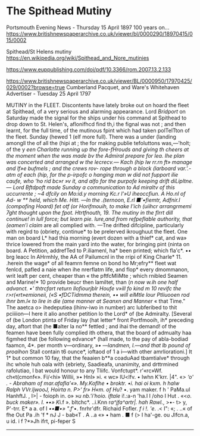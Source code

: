 # The Spithead Mutiny

Portsmouth Evening News - Thursday 15 April 1897
100 years on...
https://www.britishnewspaperarchive.co.uk/viewer/bl/0000290/18970415/015/0002

Spithead/St Helens mutiny https://en.wikipedia.org/wiki/Spithead_and_Nore_mutinies

https://www.euppublishing.com/doi/pdf/10.3366/rom.2007.13.2.133

https://www.britishnewspaperarchive.co.uk/viewer/BL/0000950/17970425/029/0002?browse=true
Cumberland Pacquet, and Ware's Whitehaven Advertiser - Tuesday 25 April 1797

MUTINY in the FLEET. Discontents have lately broke out on hoard the fleet at Spithead, of a very serious and alarming appearance. Lord *Bridport* on Saturday made the signal for the ships under his command at Spithead to drop down to St. Helen's, aflonifhcd find th,i the fignal was not ; and then learnt, for the full time, of the mutinous fpint which had taken polTelTton of the fleet. Sunday (hewed 1 (elf more full). There was a under (landing amongll the of all the (hipi at ; the for making publie tefoluttons was,—'holt; of the y *een Charlotte running up the fore-fHrouds and giving th cheers at the moment when the was made bv the Admiral prepare for lea. Ihe plan was concerted and arranged w the lecrecv.— Kach (hip lw rr.rn ft» manage and lf»e bufmels ; and the crews rov- rope through a block (larboard var.’.-atm of each (hip, for the p-irpofc o hanging man w did not fupport ilie caufe, who ‘ho rid bc»r »v it, and alfo for the purpofe keeping drift diLipltne.— Lord Bftdpoft made Sunday a communication to Ad miraltv of this uccurrente ; ~4 dfcily on Mo:id.y morning Kc.r l'»U iheoccfiun. A Ho.nl of Ad- w ** held, which Me. Hitt. —ln the .(ternoon, E.rl ■'•fiemtr, Adfnir.l (compofing Hoard) fet otf (or Horifmouih, to make I'ich (uiihcr arrangrmemi 7ght thought upon the fpot. Htrtfnouth, 19. The mutiny in the flrrt dill continue! in lull force; but learn pie. lure,and from refpeflable authority, that (eamen’i claim* are all complied with. —Tne drifted difcipline, particularly with regird to (obriety, continue* to be prelerved ikroughuut the fleet. One man on board L* had thia morning (evert dozen with a thief* cat, and wa» thrice lowered from the main yard into the water, for bringing pint (ninta on board. A Petition, addrefTed to P.iliamenl, ha* been printed; which fla'c*. •• brg leacc In AHrmhly, the AA of Pailumcnl in the rripi of King Charle* 11. .herein the wage* of all feamrn femne on bond ho Mr;efry** fleet wat fenlcd, pafled a naie when ihe nrerflatm life, and flop* every dmommanon, writ leaft per cent, cheaper than « the pftfcMliMte ; which rnibled Seamen and Marine!* 10 provide beucr then lamiltet, than (*n now w.ih one half advanct. •' thtrcfart return llofiourjblr Houfe v»ill fo kind m 10 revifc the r>r(«rt»emioneii, («S •fDCTidmma therein, •• will eiMtle lour Ptliuooen rod ihnr bm.l« to lire in die (ame manner at Seanxn and Manner* « that Time." The aaetca o> ihedeputiea (ihinv-iwo in number) arc lubferibed to thit pciiiion—l here it alio another petition lo the Lord* of (be Admiralty. [Several of (be London ptinta of Friday lay (hat letter* front Portfmooih, ih* preceding day, aftort that (he ■alter la no** fettled ; and ihai the demand! of the feamen have been fully complied ith othera, that the board of admualty haa figmhed that (be following edvance* (hall made, to the pay of abla-bodiad faamcn, 4*. per month v—ordinary, »*• —landmen, *l.—and that lb* pound of proaihon* Stall contain t6 ounce*, ioftaod of 1 a i—with other amrliorationi.] It 1* but common 10 fay, that the feaaien b**a coaduAad tbamtialve* through ihc whole huh oala with {ebriety, Saadieafa, unanimity, and drttrmined rafolutiao, I bat would honour to any Tliifc. Vonfctupt*. r'«rc»Wf. ch«t(cmonf«». Fi/<hi» Willii, »• Hnl» »i. « wc» lU<lfv. • Iwhn K'krr. |4". «*> ‘o' . - Abraham of mar.afafla'«». My.Koflhe • broktr. •i. hai oi kxm. h halw Ralph VVr.ljwooJ, Hoirta n. P>‘ fr» H«m. of Hu*? •. yam maker. f h ' PaMa.ul HanhftJ. , I>| - foioph in. o» »*u nb.'i'hoio. iftale* i!.:a-n 'ha.l I /oho I Hut . «<*o. buck maker». I. ••» K*i.f ». bltchc*. ..i.Knn r*a^jfa^artr|. hah Rawl.*, >•- t> y, P'-trr. E* a a. of I *••■•» ".f*'•. fnrhr'dfr. Richaid Fofler. *f i !. 'e*. .< I": «; . ..« of fhe Out Pa .ih 'f * nJ J - bab«T . A ..a «» • ham . ■ f (> I ha'-ge. ou Jlfcn.a, u id. i f ?*»Jh ifrt, pi-feper S

---